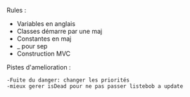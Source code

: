 Rules :

- Variables en anglais
- Classes démarre par une maj
- Constantes en maj
- _ pour sep
- Construction MVC

Pistes d'amelioration : 

    -Fuite du danger: changer les priorités
    -mieux gerer isDead pour ne pas passer listebob a update